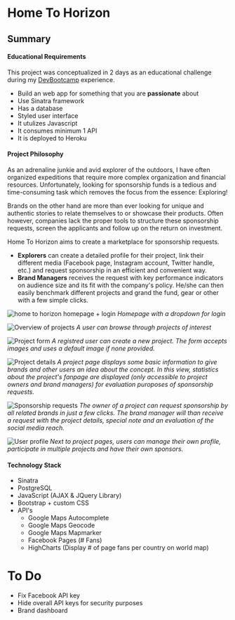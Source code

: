 # Home To Horizon

## Summary
#### Educational Requirements
This project was conceptualized in 2 days as an educational challenge during my [DevBootcamp](http://devbootcamp.com) experience. 
* Build an web app for something that you are __passionate__ about
* Use Sinatra framework
* Has a database
* Styled user interface
* It utulizes Javascript
* It consumes minimum 1 API
* It is deployed to Heroku

#### Project Philosophy
As an adrenaline junkie and avid explorer of the outdoors, I have often organized expeditions that require more complex organization and financial resources. Unfortunately, looking for sponsorship funds is a tedious and time-consuming task which removes the focus from the essence: Exploring!

Brands on the other hand are more than ever looking for unique and authentic stories to relate themselves to or showcase their products. Often however, companies lack the proper tools to structure these sponsorship requests, screen the applicants and follow up on the return on investment.

Home To Horizon aims to create a marketplace for sponsorship requests.
* __Explorers__ can create a detailed profile for their project, link their different media (Facebook page, Instagram account, Twitter handle, etc.) and request sponsorship in an efficient and convenient way.
* __Brand Managers__ receives the request with key performance indicators on audience size and its fit with the company's policy. He/she can then easily benchmark different projects and grand the fund, gear or other with a few simple clicks.

![home to horizon homepage + login](/screenshots/hh_login.png "Home to Horizon home page + login dropdown")
_Homepage with a dropdown for login_

![Overview of projects](/screenshots/hh_projects.png "Overview projects")
_A user can browse through projects of interest_

![Project form](/screenshots/hh_create_project.png "Project form")
_A registred user can create a new project. The form accepts images and uses a default image if none provided._

![Project details](/screenshots/hh_project_detail.png "Project details")
_A project page displays some basic information to give brands and other users an idea about the concept. In this view, statistics about the project's fanpage are displayed (only accessible to project owners and brand managers) for evaluation puroposes of sponsorship requests._

![Sponsorship requests](/screenshots/hh_create_project.png "Sponsorship request page")
_The owner of a project can request sponsorship by all related brands in just a few clicks. The brand manager will than receive a request with the project details, special note and an evaluation of the social media reach._

![User profile](/screenshots/hh_profile.png "User profile")
_Next to project pages, users can manage their own profile, participate in multiple projects and have their own sponsors._

#### Technology Stack
* Sinatra
* PostgreSQL
* JavaScript (AJAX & JQuery Library)
* Bootstrap + custom CSS
* API's
  * Google Maps Autocomplete
  * Google Maps Geocode
  * Google Maps Mapmarker
  * Facebook Pages (# Fans)
  * HighCharts (Display # of page fans per country on world map)

# To Do
* Fix Facebook API key
* Hide overall API keys for security purposes
* Brand dashboard